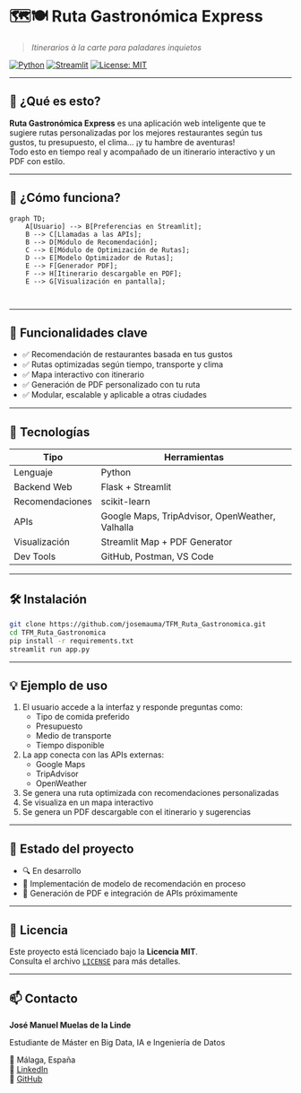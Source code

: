 # 🗺️🍽️ Ruta Gastronómica Express

> _Itinerarios à la carte para paladares inquietos_

[![Python](https://img.shields.io/badge/Python-3.10-blue)](https://www.python.org/)
[![Streamlit](https://img.shields.io/badge/Streamlit-Web_App-ff4b4b)](https://streamlit.io/)
[![License: MIT](https://img.shields.io/badge/License-MIT-yellow.svg)](https://opensource.org/licenses/MIT)

---

## 🌟 ¿Qué es esto?

**Ruta Gastronómica Express** es una aplicación web inteligente que te sugiere rutas personalizadas por los mejores restaurantes según tus gustos, tu presupuesto, el clima... ¡y tu hambre de aventuras!  
Todo esto en tiempo real y acompañado de un itinerario interactivo y un PDF con estilo.

---

## 🧠 ¿Cómo funciona?

```mermaid
graph TD;
    A[Usuario] --> B[Preferencias en Streamlit];
    B --> C[Llamadas a las APIs];
    B --> D[Módulo de Recomendación];
    C --> E[Módulo de Optimización de Rutas];
    D --> E[Modelo Optimizador de Rutas];
    E --> F[Generador PDF];
    F --> H[Itinerario descargable en PDF];
    E --> G[Visualización en pantalla];
    
    
```
---
## 🎯 Funcionalidades clave

- ✅ Recomendación de restaurantes basada en tus gustos  
- ✅ Rutas optimizadas según tiempo, transporte y clima  
- ✅ Mapa interactivo con itinerario  
- ✅ Generación de PDF personalizado con tu ruta  
- ✅ Modular, escalable y aplicable a otras ciudades  

---

## 🧪 Tecnologías

| Tipo             | Herramientas                                                  |
|------------------|---------------------------------------------------------------|
| Lenguaje         | Python                                                        |
| Backend Web      | Flask + Streamlit                                             |
| Recomendaciones  | scikit-learn                                                  |
| APIs             | Google Maps, TripAdvisor, OpenWeather, Valhalla               |
| Visualización    | Streamlit Map + PDF Generator                                 |
| Dev Tools        | GitHub, Postman, VS Code                                      |

---

## 🛠️ Instalación

```bash
git clone https://github.com/josemauma/TFM_Ruta_Gastronomica.git
cd TFM_Ruta_Gastronomica
pip install -r requirements.txt
streamlit run app.py
```

---

## 💡 Ejemplo de uso

1. El usuario accede a la interfaz y responde preguntas como:
   - Tipo de comida preferido
   - Presupuesto
   - Medio de transporte
   - Tiempo disponible
2. La app conecta con las APIs externas:
   - Google Maps
   - TripAdvisor
   - OpenWeather
3. Se genera una ruta optimizada con recomendaciones personalizadas
4. Se visualiza en un mapa interactivo
5. Se genera un PDF descargable con el itinerario y sugerencias

---

## 🚧 Estado del proyecto

- 🔍 En desarrollo   
- 🧠 Implementación de modelo de recomendación en proceso  
- 📄 Generación de PDF e integración de APIs próximamente  

---

## 📄 Licencia

Este proyecto está licenciado bajo la **Licencia MIT**.  
Consulta el archivo [`LICENSE`](./LICENSE) para más detalles.

---

## 📫 Contacto

**José Manuel Muelas de la Linde**  

Estudiante de Máster en Big Data, IA e Ingeniería de Datos  

📍 Málaga, España  
🔗 [LinkedIn](www.linkedin.com/in/josemanuel-muelas-delalinde)  
🐙 [GitHub](https://github.com/josemauma)

